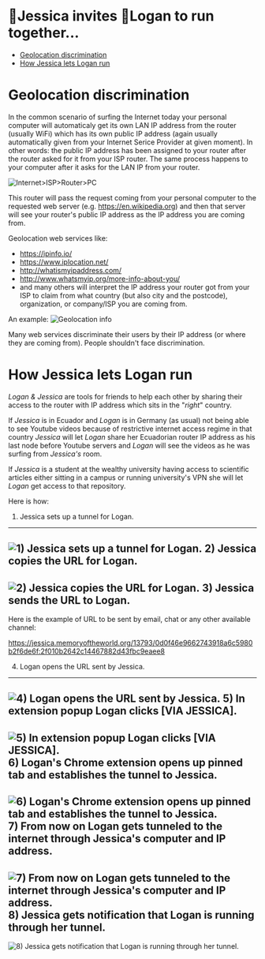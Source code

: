 :runner:Jessica invites :runner:Logan to run together...
========================================================


  * [Geolocation discrimination](#geolocation-discrimination)
  * [How Jessica lets Logan run](#how-jessica-lets-logan-run)

Geolocation discrimination
==========================

In the common scenario of surfing the Internet today your personal computer will automaticaly get its own LAN IP address from the router (usually WiFi) which has its own public IP address (again usually automatically given from your Internet Serice Provider at given moment). In other words: the public IP address has been assigned to your router after the router asked for it from your ISP router. The same process happens to your computer after it asks for the LAN IP from your router.

![Internet>ISP>Router>PC](http://i.imgur.com/7VygiVE.png "Internet>ISP>Router>PC")

This router will pass the request coming from your personal computer to the requested web server (e.g. https://en.wikipedia.org) and then that server will see your router's public IP address as the IP address you are coming from.

Geolocation web services like:
 - https://ipinfo.io/
 - https://www.iplocation.net/
 - http://whatismyipaddress.com/
 - http://www.whatsmyip.org/more-info-about-you/ 
 - and many others
will interpret the IP address your router got from your ISP to claim from what country (but also city and the postcode), organization, or company/ISP you are coming from.

An example:
![Geolocation info](http://i.imgur.com/cCuIEeB.png "Geolocation info")

Many web services discriminate their users by their IP address (or where they are coming from). People shouldn't face discrimination.

How Jessica lets Logan run
========================

*Logan & Jessica* are tools for friends to help each other by sharing their access to the router with IP address which sits in the "*right*" country.

If *Jessica* is in Ecuador and *Logan* is in Germany (as usual) not being able to see Youtube videos because of restrictive internet access regime in that country *Jessica* will let *Logan* share her Ecuadorian router IP address as his last node before Youtube servers and *Logan* will see the videos as he was surfing from *Jessica's* room.

If *Jessica* is a student at the wealthy university having access to scientific articles either sitting in a campus or running university's VPN she will let *Logan* get access to that repository.

Here is how:

1) Jessica sets up a tunnel for Logan.
--------------------------------------
![1) Jessica sets up a tunnel for Logan.](http://i.imgur.com/jEtCT1a.png "1) Jessica sets up a tunnel for Logan.")
2) Jessica copies the URL for Logan.
------------------------------------
![2) Jessica copies the URL for Logan.](http://i.imgur.com/c8dsvb8.png "2) Jessica copies the URL for Logan.")
3) Jessica sends the URL to Logan.
----------------------------------
Here is the example of URL to be sent by email, chat or any other available channel:

https://jessica.memoryoftheworld.org/13793/0d0f46e9662743918a6c5980b2f6de6f:2f010b2642c14467882d43fbc9eaee8

4) Logan opens the URL sent by Jessica.
---------------------------------------
![4) Logan opens the URL sent by Jessica.](http://i.imgur.com/rFCTAeK.png "4) Logan opens the URL sent by Jessica.")
5) In extension popup Logan clicks [VIA JESSICA].
-------------------------------------------------
![5) In extension popup Logan clicks [VIA JESSICA].](http://i.imgur.com/IlZwMBX.png "5) In extension popup Logan clicks [VIA JESSICA].")
6) Logan's Chrome extension opens up pinned tab and establishes the tunnel to Jessica.
--------------------------------------------------------------------------------------
![6) Logan's Chrome extension opens up pinned tab and establishes the tunnel to Jessica.](http://i.imgur.com/oUf6nr6.png "6) Logan's Chrome extension opens up pinned tab and establishes the tunnel to Jessica.")
7) From now on Logan gets tunneled to the internet through Jessica's computer and IP address.
---------------------------------------------------------------------------------------------
![7) From now on Logan gets tunneled to the internet through Jessica's computer and IP address.](http://i.imgur.com/1Anikzb.png "7) From now on Logan gets tunneled to the internet through Jessica's computer and IP address.")
8) Jessica gets notification that Logan is running through her tunnel.
----------------------------------------------------------------------
![8) Jessica gets notification that Logan is running through her tunnel.](http://i.imgur.com/nvzSrVh.png "8) Jessica gets notification that Logan is running through her tunnel.")
